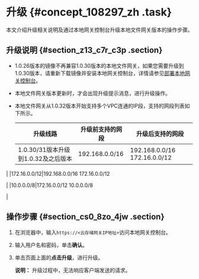 # 升级 {#concept_108297_zh .task}

本文介绍升级相关说明及通过本地网关控制台升级本地文件网关版本的操作步骤。

## 升级说明 {#section_z13_c7r_c3p .section}

-   1.0.26版本的镜像不再兼容1.0.30版本的本地文件网关，如果您需要升级到1.0.30版本，请重新下载镜像并安装本地网关控制台，详情请参见[部署本地网关控制台](cn.zh-CN/本地控制台用户指南/文件网关/部署本地文件网关控制台.md#)。
-   本地文件网关版本更新时，才会出现升级提示消息，进行升级操作。
-   本地文件网关从1.0.32版本开始支持多个VPC连通的IP段，支持的网段列表如下所示。

    |升级线路|升级前支持的网段|升级后支持的网段|
    |----|--------|--------|
    |1.0.30/31版本升级到1.0.32及之后版本|192.168.0.0/16|192.168.0.0/16 172.16.0.0/12

 |
    |172.16.0.0/12|192.168.0.0/16 172.16.0.0/12

 |
    |10.0.0.0/8|172.16.0.0/12 10.0.0.0/8

 |


## 操作步骤 {#section_cs0_8zo_4jw .section}

1.  在浏览器中，输入`https://<云存储网关IP地址>`访问本地网关控制台。
2.  输入用户名和密码，单击**确认**。
3.  单击页面上面的**点击升级**，进行升级。 

    **说明：** 升级过程中，无法响应客户端发送的请求。


